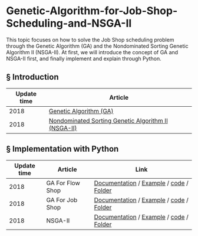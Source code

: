 

# Genetic-Algorithm-for-Job-Shop-Scheduling-and-NSGA-II
This topic focuses on how to solve the Job Shop scheduling problem through the Genetic Algorithm (GA) and the Nondominated Sorting Genetic Algorithm II (NSGA-II). At first, we will introduce the concept of GA and NSGA-II first, and finally implement and explain through Python.
## § Introduction

|Update time|Article|
|---|---|
|2018|[Genetic Algorithm (GA)](https://github.com/dostonhamrakulov/Code-demos-on-Python/blob/master/Genetic-Algorithm-for-Job-Shop-Scheduling-and-NSGA-II/introduction/GA/GA.md )|
|2018|[Nondominated Sorting Genetic Algorithm II (NSGA-II)](httphttps://github.com/dostonhamrakulov/Code-demos-on-Python/blob/master/Genetic-Algorithm-for-Job-Shop-Scheduling-and-NSGA-II/introduction/NSGA-II/NSGA-II.md )|
## § Implementation with Python

|Update time|Article|Link|
|---|---|---|
|2018|GA For Flow Shop|[Documentation](https://github.com/dostonhamrakulov/Code-demos-on-Python/blob/master/Genetic-Algorithm-for-Job-Shop-Scheduling-and-NSGA-II/implementation%20with%20python/GA-flowshop/GA%20for%20flow%20shop%20problem.md) / [Example](https://wurmen.github.io/Genetic-Algorithm-for-Job-Shop-Scheduling-and-NSGA-II/implementation%20with%20python/GA-flowshop/Example.html) / [code](https://github.com/dostonhamrakulov/Code-demos-on-Python/blob/master/Genetic-Algorithm-for-Job-Shop-Scheduling-and-NSGA-II/implementation%20with%20python/GA-flowshop/GA_flowshop_tardyjob.py) / [Folder](https://github.com/dostonhamrakulov/Code-demos-on-Python/tree/master/Genetic-Algorithm-for-Job-Shop-Scheduling-and-NSGA-II/implementation%20with%20python/GA-flowshop)|
|2018|GA For Job Shop|[Documentation](https://github.com/dostonhamrakulov/Code-demos-on-Python/blob/master/Genetic-Algorithm-for-Job-Shop-Scheduling-and-NSGA-II/implementation%20with%20python/GA-jobshop/GA_For_Jobshop.md) / [Example](https://wurmen.github.io/Genetic-Algorithm-for-Job-Shop-Scheduling-and-NSGA-II/implementation%20with%20python/GA-jobshop/Example1.html) / [code](https://github.com/dostonhamrakulov/Code-demos-on-Python/blob/master/Genetic-Algorithm-for-Job-Shop-Scheduling-and-NSGA-II/implementation%20with%20python/GA-jobshop/GA_jobshop_makespan.py) / [Folder](https://github.com/dostonhamrakulov/Code-demos-on-Python/tree/master/Genetic-Algorithm-for-Job-Shop-Scheduling-and-NSGA-II/implementation%20with%20python/GA-jobshop)|
|2018|NSGA-II|[Documentation](https://github.com/dostonhamrakulov/Code-demos-on-Python/blob/master/Genetic-Algorithm-for-Job-Shop-Scheduling-and-NSGA-II/implementation%20with%20python/NSGA-II/NSGA-II.md) / [Example](https://wurmen.github.io/Genetic-Algorithm-for-Job-Shop-Scheduling-and-NSGA-II/implementation%20with%20python/NSGA-II/Example_NSGAII.html) / [code](https://github.com/dostonhamrakulov/Code-demos-on-Python/blob/master/Genetic-Algorithm-for-Job-Shop-Scheduling-and-NSGA-II/implementation%20with%20python/NSGA-II/NSGA-II%20code.py) / [Folder](https://github.com/dostonhamrakulov/Code-demos-on-Python/tree/master/Genetic-Algorithm-for-Job-Shop-Scheduling-and-NSGA-II/implementation%20with%20python/NSGA-II)|
